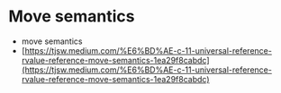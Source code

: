 # Move semantics

* move semantics
* [https://tjsw.medium.com/%E6%BD%AE-c-11-universal-reference-rvalue-reference-move-semantics-1ea29f8cabdc](https://tjsw.medium.com/%E6%BD%AE-c-11-universal-reference-rvalue-reference-move-semantics-1ea29f8cabdc)
